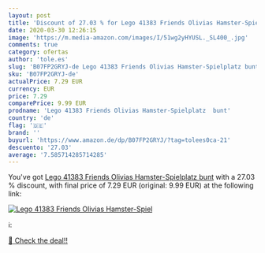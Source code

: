 ```yaml
---
layout: post
title: 'Discount of 27.03 % for Lego 41383 Friends Olivias Hamster-Spiel'
date: 2020-03-30 12:26:15
image: 'https://m.media-amazon.com/images/I/51wg2yHYUSL._SL400_.jpg'
comments: true
category: ofertas
author: 'tole.es'
slug: 'B07FP2GRYJ-de Lego 41383 Friends Olivias Hamster-Spielplatz bunt'
sku: 'B07FP2GRYJ-de'
actualPrice: 7.29 EUR
currency: EUR
price: 7.29
comparePrice: 9.99 EUR
prodname: 'Lego 41383 Friends Olivias Hamster-Spielplatz  bunt'
country: 'de'
flag: '🇩🇪'
brand: ''
buyurl: 'https://www.amazon.de/dp/B07FP2GRYJ/?tag=tolees0ca-21'
descuento: '27.03'
average: '7.585714285714285'
---
```


You've got [Lego 41383 Friends Olivias Hamster-Spielplatz  bunt](https://www.amazon.de/dp/B07FP2GRYJ/?tag=tolees0ca-21) with a  27.03 % discount, with final price of 7.29 EUR (original: 9.99 EUR) at the following link:

[![Lego 41383 Friends Olivias Hamster-Spiel](https://m.media-amazon.com/images/I/51wg2yHYUSL._SL400_.jpg)](https://www.amazon.de/dp/B07FP2GRYJ/?tag=tolees0ca-21)

ℹ️:


[🛒 Check the deal!!](https://www.amazon.de/dp/B07FP2GRYJ/?tag=tolees0ca-21)
